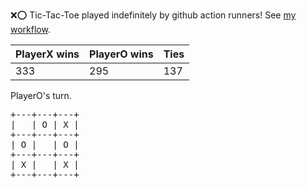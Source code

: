 :x::o: Tic-Tac-Toe played indefinitely by github action runners! See [my workflow](.github/workflows/play.yaml).

|PlayerX wins|PlayerO wins|Ties|
|-|-|-|
|333|295|137|

PlayerO's turn.

<pre>
+---+---+---+
|   | O | X |
+---+---+---+
| O |   | O |
+---+---+---+
| X |   | X |
+---+---+---+
</pre>